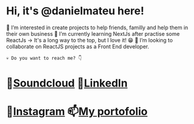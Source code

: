 

# Hi, it's @danielmateu here!

🐶 I’m interested in create projects to help friends, familly and help them in their own business 
🌱 I’m currently learning NextJs after practise some ReactJs -> It's a long way to the top, but I love it! 😁
👾 I’m looking to collaborate on ReactJS projects as a Front End developer.
````
💀 Do you want to reach me? 👇
````
# 🎵[Soundcloud](https://soundcloud.com/danielmateupardo) 👻[LinkedIn](https://www.linkedin.com/in/daniel-mateu-pardo/)

# 🥨[Instagram](https://www.instagram.com/danimateu86/) 📫[My portofolio](https://www.danielmateu.es)




<!---
danielmateu/danielmateu is a ✨ special ✨ repository because its `README.md` (this file) appears on your GitHub profile.
You can click the Preview link to take a look at your changes.
--->
